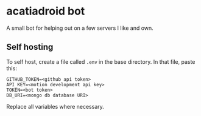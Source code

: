 # acatiadroid bot
A small bot for helping out on a few servers I like and own.

## Self hosting
To self host, create a file called `.env` in the base directory. In that file, paste this:
```
GITHUB_TOKEN=<github api token>
API_KEY=<motion development api key>
TOKEN=<bot token>
DB_URI=<mongo db database URI>
```
Replace all variables where necessary.
